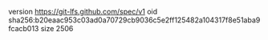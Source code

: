 version https://git-lfs.github.com/spec/v1
oid sha256:b20eaac953c03ad0a70729cb9036c5e2ff125482a104317f8e51aba9fcacb013
size 2506
